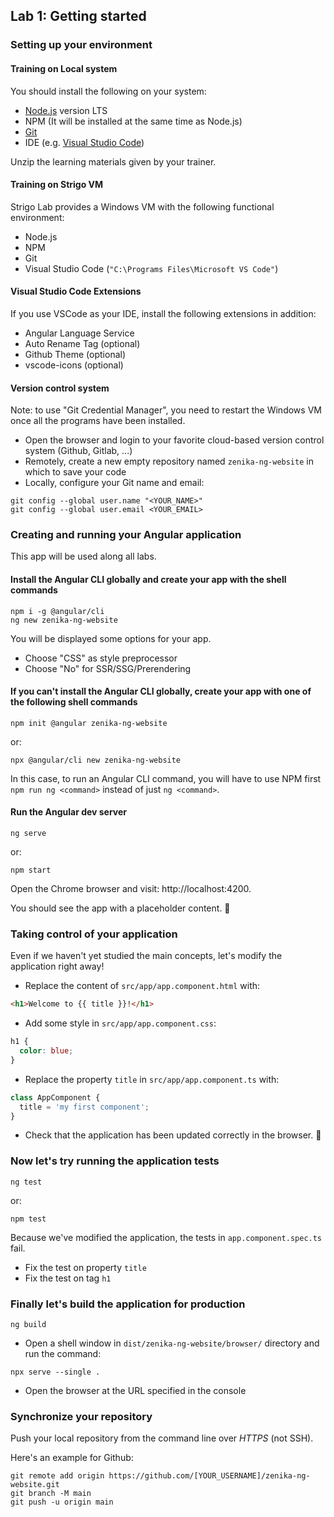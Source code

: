 ## Lab 1: Getting started

### Setting up your environment

#### Training on Local system

You should install the following on your system:

- [Node.js](https://nodejs.org/) version LTS
- NPM (It will be installed at the same time as Node.js)
- [Git](https://git-scm.com/)
- IDE (e.g. [Visual Studio Code](https://code.visualstudio.com/))

Unzip the learning materials given by your trainer.

#### Training on Strigo VM

Strigo Lab provides a Windows VM with the following functional environment:

- Node.js
- NPM
- Git
- Visual Studio Code (`"C:\Programs Files\Microsoft VS Code"`)

#### Visual Studio Code Extensions

If you use VSCode as your IDE, install the following extensions in addition:

- Angular Language Service
- Auto Rename Tag (optional)
- Github Theme (optional)
- vscode-icons (optional)

<div class="pb"></div>

#### Version control system

Note: to use "Git Credential Manager", you need to restart the Windows VM once all the programs have been installed.

- Open the browser and login to your favorite cloud-based version control system (Github, Gitlab, ...)
- Remotely, create a new empty repository named `zenika-ng-website` in which to save your code
- Locally, configure your Git name and email:

```shell
git config --global user.name "<YOUR_NAME>"
git config --global user.email <YOUR_EMAIL>
```

<div class="pb"></div>



### Creating and running your Angular application

This app will be used along all labs.

#### Install the Angular CLI globally and create your app with the shell commands

```shell
npm i -g @angular/cli
ng new zenika-ng-website
```

You will be displayed some options for your app.
- Choose "CSS" as style preprocessor
- Choose "No" for SSR/SSG/Prerendering

#### If you can't install the Angular CLI globally, create your app with one of the following shell commands

```shell
npm init @angular zenika-ng-website
```

or:

```shell
npx @angular/cli new zenika-ng-website
```

In this case, to run an Angular CLI command, you will have to use NPM first `npm run ng <command>` instead of just `ng <command>`.

#### Run the Angular dev server

```shell
ng serve
```

or:

```shell
npm start
```

Open the Chrome browser and visit: http://localhost:4200.

You should see the app with a placeholder content. 🚀

<div class="pb"></div>



### Taking control of your application

Even if we haven't yet studied the main concepts, let's modify the application right away!

- Replace the content of `src/app/app.component.html` with:

```html
<h1>Welcome to {{ title }}!</h1>
```

- Add some style in `src/app/app.component.css`:

```css
h1 {
  color: blue;
}
```

- Replace the property `title` in `src/app/app.component.ts` with:

```ts
class AppComponent {
  title = 'my first component';
}
```

- Check that the application has been updated correctly in the browser. 🚀

### Now let's try running the application tests

```shell
ng test
```

or:

```shell
npm test
```

Because we've modified the application, the tests in `app.component.spec.ts` fail.

- Fix the test on property `title`
- Fix the test on tag `h1`

### Finally let's build the application for production

```shell
ng build
```

- Open a shell window in `dist/zenika-ng-website/browser/` directory and run the command:

```shell
npx serve --single .
```

- Open the browser at the URL specified in the console

<div class="pb"></div>



### Synchronize your repository

Push your local repository from the command line over *HTTPS* (not SSH).

Here's an example for Github:

```shell
git remote add origin https://github.com/[YOUR_USERNAME]/zenika-ng-website.git
git branch -M main
git push -u origin main
```

<div class="pb"></div>
